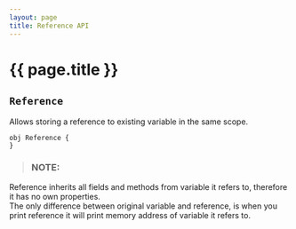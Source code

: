 ```yaml
---
layout: page
title: Reference API
---
```


# {{ page.title }}

## `Reference`
Allows storing a reference to existing variable in the same scope.

```the
obj Reference {
}
```

> ### NOTE:
  Reference inherits all fields and methods from variable it refers to, therefore it has no own properties. \
  The only difference between original variable and reference, is when you print reference it will print memory address of variable it refers to.
